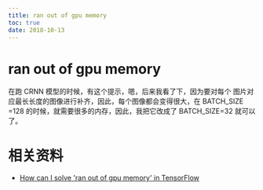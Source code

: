 ```yaml
---
title: ran out of gpu memory
toc: true
date: 2018-10-13
---
```

# ran out of gpu memory

在跑 CRNN 模型的时候，有这个提示，嗯，后来我看了下，因为要对每个 图片对应最长长度的图像进行补齐，因此，每个图像都会变得很大，在 BATCH_SIZE =128 的时候，就需要很多的内存，因此，我把它改成了 BATCH_SIZE=32 就可以了。




# 相关资料

- [How can I solve 'ran out of gpu memory' in TensorFlow](https://stackoverflow.com/questions/36927607/how-can-i-solve-ran-out-of-gpu-memory-in-tensorflow)
